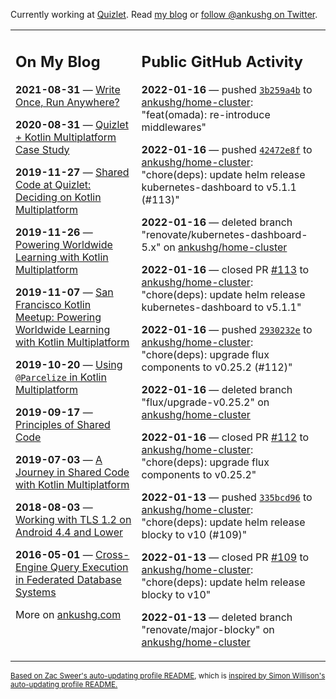 Currently working at [Quizlet](https://quizlet.com/). Read [my blog](https://ankushg.com/) or [follow @ankushg on Twitter](https://twitter.com/ankushg).

<table><tr><td valign="top" width="40%">

## On My Blog
<!-- blog starts -->
**2021-08-31** — [Write Once, Run Anywhere?](https://ankushg.com/posts/write-once-run-anywhere-increment/)

**2020-08-31** — [Quizlet + Kotlin Multiplatform Case Study](https://ankushg.com/posts/quizlet-kotlin-multiplatform-case-study/)

**2019-11-27** — [Shared Code at Quizlet: Deciding on Kotlin Multiplatform](https://ankushg.com/posts/shared-code-kotlin-multiplatform/)

**2019-11-26** — [Powering Worldwide Learning with Kotlin Multiplatform](https://ankushg.com/speaking/droidcon-sf-2019)

**2019-11-07** — [San Francisco Kotlin Meetup: Powering Worldwide Learning with Kotlin Multiplatform](https://ankushg.com/speaking/sf-kotlin-meetup-2019)

**2019-10-20** — [Using `@Parcelize` in Kotlin Multiplatform](https://ankushg.com/posts/multiplatform-parcelize/)

**2019-09-17** — [Principles of Shared Code](https://ankushg.com/speaking/denver-startup-week-2019)

**2019-07-03** — [A Journey in Shared Code with Kotlin Multiplatform](https://ankushg.com/speaking/droidcon-berlin-2019)

**2018-08-03** — [Working with TLS 1.2 on Android 4.4 and Lower](https://ankushg.com/posts/tls-1.2-on-android/)

**2016-05-01** — [Cross-Engine Query Execution in Federated Database Systems](https://ankushg.com/projects/thesis)
<!-- blog ends -->
More on [ankushg.com](https://ankushg.com/)
</td><td valign="top" width="60%">

## Public GitHub Activity
<!-- githubActivity starts -->
**2022-01-16** — pushed [`3b259a4b`](https://github.com/ankushg/home-cluster/commit/3b259a4bb88d5c536afc7769957b120c4a0c5839) to [ankushg/home-cluster](https://api.github.com/repos/ankushg/home-cluster): "feat(omada): re-introduce middlewares"

**2022-01-16** — pushed [`42472e8f`](https://github.com/ankushg/home-cluster/commit/42472e8f651a765274663449a22178cb0fab209e) to [ankushg/home-cluster](https://api.github.com/repos/ankushg/home-cluster): "chore(deps): update helm release kubernetes-dashboard to v5.1.1 (#113)"

**2022-01-16** — deleted branch "renovate/kubernetes-dashboard-5.x" on [ankushg/home-cluster](https://api.github.com/repos/ankushg/home-cluster)

**2022-01-16** — closed PR [#113](https://github.com/ankushg/home-cluster/pull/113) to [ankushg/home-cluster](https://api.github.com/repos/ankushg/home-cluster): "chore(deps): update helm release kubernetes-dashboard to v5.1.1"

**2022-01-16** — pushed [`2930232e`](https://github.com/ankushg/home-cluster/commit/2930232ea0a028f96d206e3ceef92b1865be78bd) to [ankushg/home-cluster](https://api.github.com/repos/ankushg/home-cluster): "chore(deps): upgrade flux components to v0.25.2 (#112)"

**2022-01-16** — deleted branch "flux/upgrade-v0.25.2" on [ankushg/home-cluster](https://api.github.com/repos/ankushg/home-cluster)

**2022-01-16** — closed PR [#112](https://github.com/ankushg/home-cluster/pull/112) to [ankushg/home-cluster](https://api.github.com/repos/ankushg/home-cluster): "chore(deps): upgrade flux components to v0.25.2"

**2022-01-13** — pushed [`335bcd96`](https://github.com/ankushg/home-cluster/commit/335bcd968e0427013eefe07cb638659cfd4098bd) to [ankushg/home-cluster](https://api.github.com/repos/ankushg/home-cluster): "chore(deps): update helm release blocky to v10 (#109)"

**2022-01-13** — closed PR [#109](https://github.com/ankushg/home-cluster/pull/109) to [ankushg/home-cluster](https://api.github.com/repos/ankushg/home-cluster): "chore(deps): update helm release blocky to v10"

**2022-01-13** — deleted branch "renovate/major-blocky" on [ankushg/home-cluster](https://api.github.com/repos/ankushg/home-cluster)
<!-- githubActivity ends -->
</td></tr></table>

<sub><a href="https://github.com/ZacSweers/ZacSweers">Based on Zac Sweer's auto-updating profile README</a>, which is <a href="https://simonwillison.net/2020/Jul/10/self-updating-profile-readme/">inspired by Simon Willison's auto-updating profile README.</a></sub>